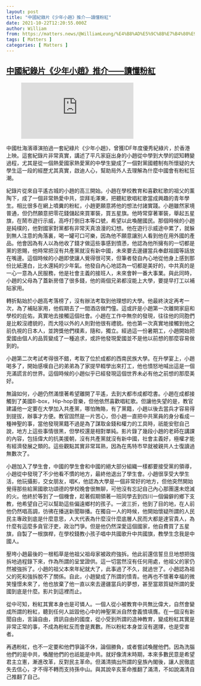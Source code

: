 ```yaml
---
layout: post
title: "中國紀錄片《少年小趙》推介——讀懂粉紅"
date: 2021-10-22T12:20:55.000Z
author: William
from: https://matters.news/@WilliamLeung/%E4%B8%AD%E5%9C%8B%E7%B4%80%E9%8C%84%E7%89%87-%E5%B0%91%E5%B9%B4%E5%B0%8F%E8%B6%99-%E6%8E%A8%E4%BB%8B-%E8%AE%80%E6%87%82%E7%B2%89%E7%B4%85-bafyreifmeehsx7zxvnqdrxa7znkutdvk5l75g6g5dtph6655o6qi6jf2ha
tags: [ Matters ]
categories: [ Matters ]
---
```

<!--1634905255000-->
[中國紀錄片《少年小趙》推介——讀懂粉紅](https://matters.news/@WilliamLeung/%E4%B8%AD%E5%9C%8B%E7%B4%80%E9%8C%84%E7%89%87-%E5%B0%91%E5%B9%B4%E5%B0%8F%E8%B6%99-%E6%8E%A8%E4%BB%8B-%E8%AE%80%E6%87%82%E7%B2%89%E7%B4%85-bafyreifmeehsx7zxvnqdrxa7znkutdvk5l75g6g5dtph6655o6qi6jf2ha)
------

<div>
<figure class="embed-video"><div class="iframe-container"><iframe src="https://www.youtube.com/embed/7rCPrpoE1lk?rel=0" frameborder="0" allowfullscreen="true" sandbox="allow-scripts allow-same-origin allow-popups"></iframe></div><figcaption><span></span></figcaption></figure><p>中國杜海濱導演拍過一套紀綠片《少年小趙》，曾獲IDF年度優秀紀綠片，於香港上映。這套紀錄片非常真實，講述了平凡家庭出身的小趙從中學到大學的認知轉變過程，尤其是從一個熱愛國家熱愛黨的中學生變成了一個對黨國體制有所懷疑的大學生這一段的經歷尤其真實，啟迪人心，幫助局外人去理解為什麼中國會有粉紅狂潮。</p><p>紀錄片從來自平遙古城的小趙的高三開始。小趙在學校教育和喜歡紅歌的祖父的薰陶下，成了一個非常熱愛中共，崇拜毛澤東，把聽紅歌唱紅歌當成興趣的青年學生。相比很多在網上噴糞的粉紅，小趙更願意將他的想法付諸實踐。小趙雖然家境普通，但仍然願意把零花錢儲起來買軍裝，買五星旗。他時常穿著軍裝，舉起五星旗，在鬧市遊行示威，高呼打倒日本等口號，希望以此喚醒國民。那個時候的小趙是純樸的，他對國家對黨都有非常天真浪漫的幻想。他在遊行示威途中累了，就躲到無人注意的角落裏，喝一罐可口可樂，因為他不願意讓別人看到他在用外國的產品。他會因為有人以為他收了錢才做這些事感到憤懣，他認為他所擁有的一切都是黨的恩賜，他時常把沒有共產黨就沒有新中國，未來要去邊疆當兵奉獻祖國等話放在嘴邊。這個時候的小趙即使讓人覺得很可笑，但筆者發自內心地從他身上感到那份比紙還白，比水還純的少年氣。他發自內心地認為一切都是美好的，中共真的是一心一意為人民服務，他是社會主義的接班人，未來會幹一番大事業。與此同時，小趙的父母為了蓋新房借了很多錢，他的兩個兄弟都沒能上大學，要提早打工以補貼家用。</p><p>轉折點始於小趙高考落榜了，沒有辦法考取到他理想的大學。他最終決定再考一次，為了補貼家用，他假期去了一間酒店做門僮。這或許是小趙第一次離開家庭和學校的庇佑，真實地去接觸這個社會。小趙在工作中無奈的發現，往往他的同胞們是比較沒禮貌的，而大陸以外的人則對他很有禮貌。他也第一次真實地接觸到他之前仇視的日本人，並誇獎他們樸素，隨和，獨立。經過這一份暑期工，小趙開始把愛國由個人的品質變成了一種追求，或許他發現愛國並不是他以前想的那麼容易做到的。</p><p>小趙第二次考試考得很不錯，考取了位於成都的西南民族大學。在升學宴上，小趙喝多了，開始感嘆自己的弟弟為了家提早輟學出來打工，他也憤怒地喊出這是一個充滿謊言的世界。這個時候的小趙似乎已經發現這個世界未必有他之前想的那麼美好。</p><p>無論如何，小趙仍然滿懷著希望離開了平遙，去到大都市成都唸書。小趙在成都接觸到了美國B-box，Hip-hop音樂，但他依然喜歡唱紅歌。但讓他失望的是，教官建議他一定要在大學加入共產黨，哪怕賄賂，有了黨籍，小趙以後去當兵才容易得到提拔，辦事才方便。教官固然是一片苦心，但小趙一直把中共黨員的身分看成一種神聖的事，當他發現黨籍不過是為了謀取金錢和權力的工具時，祇能安慰自己說，地方上這些事情很黑，但學校還是相對單純。影片錄了幾段小趙的老師在講課的內容，包括偉大的抗美援朝，沒有共產黨就沒有新中國，社會主義好，極權才能有經濟發展之類的。這些觀點其實非常耳熟，因為在馬特市早就被親共人士復讀過無數次了。</p><p>小趙加入了學生會，中國的學生會和中國的絕大部分組織一樣都要接受黨的領導，小趙從中發現了不少他看不慣的地方，最終他退出了學生會。小趙很享受大學生活，他玩攝影，交女朋友，唱K，他認為大學是一個非常好的地方，但他突然開始覺得那些給黨國歌功頌德的學校晚會很無聊，可他沒有忘記自己內心那團還未熄滅的火。他終於等到了一個機會，趁著假期領著一班同學去到四川一個偏僻的鄉下支教，他希望自己可以幫助這些偏遠鄉村的孩子。一波三折，他到了目的地，在人前他仍然唱高調，彷彿在播送新聞聯播。在獨自一人的時候，他開始懷疑所謂的人民民主專政到底是什麼意思，人大代表為什麼沒什麼底層人民而大都是達官貴人，為什麼有這麼多貪官汙吏，政治鬥爭。但是他仍然深愛這個國家，他自費買了五星旗，自製了一根旗桿，在學校錢教小孩子唱中共國歌升中共國旗，教學生念我是中國人。</p><p>壓垮小趙最後的一根稻草是他祖父祖母家被政府強拆。他此前還信誓旦旦地想把強拆地過程錄下來，作為所謂的呈堂證供。這一切當然沒有任何用處，他祖父的家仍然被強拆了。小趙的祖父本來年紀就大了，此事過了不久，就過世了。小趙認為祖父的死和強拆脫不了關係。自此，小趙變成了所謂的憤青。他再也不懷著幸福的微笑憧憬未來了，他也放棄了他一直以來去邊疆當兵的夢想，甚至當眾質疑所謂的愛國到底是什麼。影片到這裡而止。</p><p>從中可知，粉紅其實本身也是可憐人。一個人從小被教育中共無比偉大，自然會變成所謂的粉紅，聽到任何人詆毀他心中的神聖黨派自然會義憤填膺。在一個沒有新聞自由，言論自由，資訊自由的國度，從小受到所謂的造神教育，變成粉紅其實是非常正常的事，不成為粉紅反而會是異數。所以粉紅本身並沒有選擇，也是受害者。</p><p>再遇粉紅，也不一定要和他們爭論不休，論個勝負，或者嘗試喚醒他們。因為洗腦他們的是中共，喚醒他們的也祇能是中共。就好像清末時期，本來多數民意是希望君主立憲，漸進改革，反對民主革命。但滿清搞出所謂的皇族內閣後，讓人民徹底失去信心，才不得不轉而支持孫中山。與其說辛亥革命推翻了滿清，不如說滿清自己推翻了自己。</p><p><br></p>
</div>
